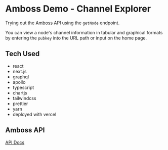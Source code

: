 # Amboss Demo - Channel Explorer

Trying out the [Amboss](https://amboss.space/) API using the `getNode` endpoint.

You can view a node's channel information in tabular and graphical formats by entering the `pubkey` into the URL path or input on the home page.

## Tech Used

- react
- next.js
- graphql
- apollo
- typescript
- chartjs
- tailwindcss
- prettier
- yarn
- deployed with vercel

## Amboss API

[API Docs](https://docs.amboss.space/api/introduction)
